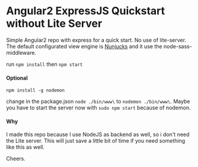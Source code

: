 # Angular2 ExpressJS Quickstart without Lite Server
Simple Angular2 repo with express for a quick start. No use of lite-server.
The default configurated view engine is [Nunjucks](https://mozilla.github.io/nunjucks/) and it use the node-sass-middleware.

run `npm install`
then `npm start`

#### Optional

`npm install -g nodemon`

change in the package.json `node ./bin/www\` to `nodemon ./bin/www\`. Maybe you have to start the server now with `sudo npm start` because of nodemon.

#### Why

I made this repo because I use NodeJS as backend as well, so i don't need the Lite server. This will just save a little bit of time if you need something like this as well. 

Cheers.
